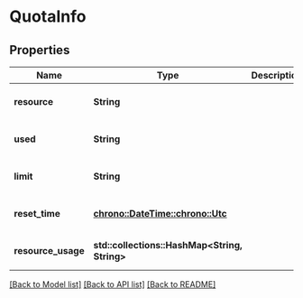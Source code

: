 # QuotaInfo

## Properties
Name | Type | Description | Notes
------------ | ------------- | ------------- | -------------
**resource** | **String** |  | [optional] [default to None]
**used** | **String** |  | [optional] [default to None]
**limit** | **String** |  | [optional] [default to None]
**reset_time** | [**chrono::DateTime::<chrono::Utc>**](DateTime.md) |  | [optional] [default to None]
**resource_usage** | **std::collections::HashMap<String, String>** |  | [optional] [default to None]

[[Back to Model list]](../README.md#documentation-for-models) [[Back to API list]](../README.md#documentation-for-api-endpoints) [[Back to README]](../README.md)


